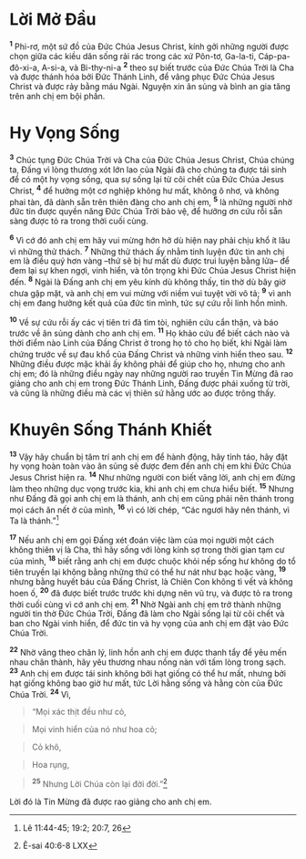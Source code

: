 # Lời Mở Đầu
<sup><b>1</b></sup> Phi-rơ, một sứ đồ của Đức Chúa Jesus Christ, kính gởi những người được chọn giữa các kiều dân sống rải rác trong các xứ Pôn-tơ, Ga-la-ti, Cáp-pa-đô-xi-a, A-si-a, và Bi-thy-ni-a <sup><b>2</b></sup> theo sự biết trước của Đức Chúa Trời là Cha và được thánh hóa bởi Đức Thánh Linh, để vâng phục Đức Chúa Jesus Christ và được rảy bằng máu Ngài. Nguyện xin ân sủng và bình an gia tăng trên anh chị em bội phần.


# Hy Vọng Sống
<sup><b>3</b></sup> Chúc tụng Đức Chúa Trời và Cha của Đức Chúa Jesus Christ, Chúa chúng ta, Đấng vì lòng thương xót lớn lao của Ngài đã cho chúng ta được tái sinh để có một hy vọng sống, qua sự sống lại từ cõi chết của Đức Chúa Jesus Christ, <sup><b>4</b></sup> để hưởng một cơ nghiệp không hư mất, không ô nhơ, và không phai tàn, đã dành sẵn trên thiên đàng cho anh chị em, <sup><b>5</b></sup> là những người nhờ đức tin được quyền năng Đức Chúa Trời bảo vệ, để hưởng ơn cứu rỗi sẵn sàng được tỏ ra trong thời cuối cùng.

<sup><b>6</b></sup> Vì cớ đó anh chị em hãy vui mừng hớn hở dù hiện nay phải chịu khổ ít lâu vì những thử thách. <sup><b>7</b></sup> Những thử thách ấy nhằm tinh luyện đức tin anh chị em là điều quý hơn vàng –thứ sẽ bị hư mất dù được trui luyện bằng lửa– để đem lại sự khen ngợi, vinh hiển, và tôn trọng khi Đức Chúa Jesus Christ hiện đến. <sup><b>8</b></sup> Ngài là Đấng anh chị em yêu kính dù không thấy, tin thờ dù bây giờ chưa gặp mặt, và anh chị em vui mừng với niềm vui tuyệt vời vô tả; <sup><b>9</b></sup> vì anh chị em đang hưởng kết quả của đức tin mình, tức sự cứu rỗi linh hồn mình.

<sup><b>10</b></sup> Về sự cứu rỗi ấy các vị tiên tri đã tìm tòi, nghiên cứu cẩn thận, và báo trước về ân sủng dành cho anh chị em. <sup><b>11</b></sup> Họ khảo cứu để biết cách nào và thời điểm nào Linh của Đấng Christ ở trong họ tỏ cho họ biết, khi Ngài làm chứng trước về sự đau khổ của Đấng Christ và những vinh hiển theo sau. <sup><b>12</b></sup> Những điều được mặc khải ấy không phải để giúp cho họ, nhưng cho anh chị em; đó là những điều ngày nay những người rao truyền Tin Mừng đã rao giảng cho anh chị em trong Đức Thánh Linh, Đấng được phái xuống từ trời, và cũng là những điều mà các vị thiên sứ hằng ước ao được trông thấy.


# Khuyên Sống Thánh Khiết
<sup><b>13</b></sup> Vậy hãy chuẩn bị tâm trí anh chị em để hành động, hãy tỉnh táo, hãy đặt hy vọng hoàn toàn vào ân sủng sẽ được đem đến anh chị em khi Đức Chúa Jesus Christ hiện ra. <sup><b>14</b></sup> Như những người con biết vâng lời, anh chị em đừng làm theo những dục vọng trước kia, khi anh chị em chưa hiểu biết. <sup><b>15</b></sup> Nhưng như Đấng đã gọi anh chị em là thánh, anh chị em cũng phải nên thánh trong mọi cách ăn nết ở của mình, <sup><b>16</b></sup> vì có lời chép, “Các ngươi hãy nên thánh, vì Ta là thánh.”[^1-c5360f8e-f743-45c7-9aa3-b77b263066d2]

<sup><b>17</b></sup> Nếu anh chị em gọi Đấng xét đoán việc làm của mọi người một cách không thiên vị là Cha, thì hãy sống với lòng kính sợ trong thời gian tạm cư của mình, <sup><b>18</b></sup> biết rằng anh chị em được chuộc khỏi nếp sống hư không do tổ tiên truyền lại không bằng những thứ có thể hư nát như bạc hoặc vàng, <sup><b>19</b></sup> nhưng bằng huyết báu của Đấng Christ, là Chiên Con không tì vết và không hoen ố, <sup><b>20</b></sup> đã được biết trước trước khi dựng nên vũ trụ, và được tỏ ra trong thời cuối cùng vì cớ anh chị em. <sup><b>21</b></sup> Nhờ Ngài anh chị em trở thành những người tin thờ Đức Chúa Trời, Đấng đã làm cho Ngài sống lại từ cõi chết và ban cho Ngài vinh hiển, để đức tin và hy vọng của anh chị em đặt vào Đức Chúa Trời.

<sup><b>22</b></sup> Nhờ vâng theo chân lý, linh hồn anh chị em được thanh tẩy để yêu mến nhau chân thành, hãy yêu thương nhau nồng nàn với tấm lòng trong sạch. <sup><b>23</b></sup> Anh chị em được tái sinh không bởi hạt giống có thể hư mất, nhưng bởi hạt giống không bao giờ hư mất, tức Lời hằng sống và hằng còn của Đức Chúa Trời. <sup><b>24</b></sup> Vì,


> “Mọi xác thịt đều như cỏ,
>


> Mọi vinh hiển của nó như hoa cỏ;
>


> Cỏ khô,
>


> Hoa rụng,
>


> <sup><b>25</b></sup> Nhưng Lời Chúa còn lại đời đời.”[^2-c5360f8e-f743-45c7-9aa3-b77b263066d2]
>

Lời đó là Tin Mừng đã được rao giảng cho anh chị em.

[^1-c5360f8e-f743-45c7-9aa3-b77b263066d2]: Lê 11:44-45; 19:2; 20:7, 26
[^2-c5360f8e-f743-45c7-9aa3-b77b263066d2]: Ê-sai 40:6-8 LXX